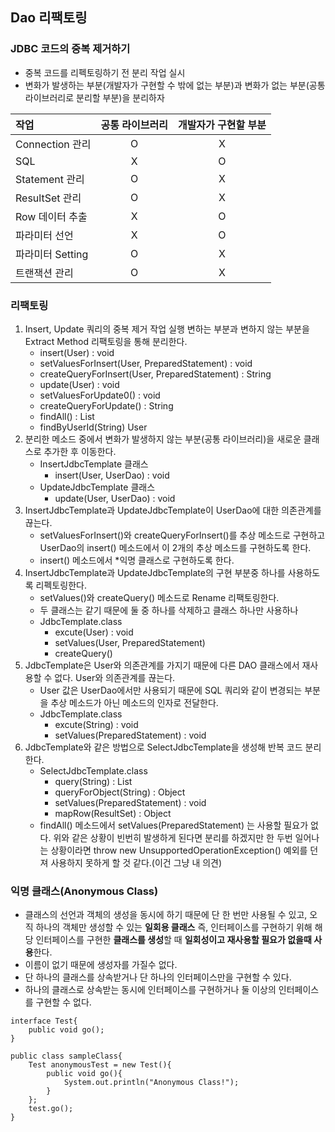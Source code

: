 ## Dao 리팩토링

### JDBC 코드의 중복 제거하기

- 중복 코드를 리펙토링하기 전 분리 작업 실시
- 변화가 발생하는 부분(개발자가 구현할 수 밖에 없는 부분)과
  변화가 없는 부분(공통 라이브러리로 분리할 부분)을 분리하자

| 작업             | 공통 라이브러리 | 개발자가 구현할 부분 |
| :--------------- | :-------------: | :------------------: |
| Connection 관리  |        O        |          X           |
| SQL              |        X        |          O           |
| Statement 관리   |        O        |          X           |
| ResultSet 관리   |        O        |          X           |
| Row 데이터 추출  |        X        |          O           |
| 파라미터 선언    |        X        |          O           |
| 파라미터 Setting |        O        |          X           |
| 트랜잭션 관리    |        O        |          X           |



### 리팩토링

1. Insert, Update 쿼리의 중복 제거 작업 실행
   변하는 부분과 변하지 않는 부분을 Extract Method 리팩토링을 통해 분리한다.
   - insert(User) : void
   - setValuesForInsert(User, PreparedStatement) : void
   - createQueryForInsert(User, PreparedStatement) : String
   - update(User) : void
   - setValuesForUpdate0() : void
   - createQueryForUpdate() : String
   - findAll() : List<User>
   - findByUserId(String) User
2. 분리한 메소드 중에서 변화가 발생하지 않는 부분(공통 라이브러리)을 새로운 클래스로 추가한 후 이동한다.
   - InsertJdbcTemplate 클래스
     - insert(User, UserDao) : void
   - UpdateJdbcTemplate 클래스
     - update(User, UserDao) : void
3. InsertJdbcTemplate과 UpdateJdbcTemplate이 UserDao에 대한 의존관계를 끊는다.
   - setValuesForInsert()와 createQueryForInsert()를 추상 메소드로 구현하고
     UserDao의 insert() 메소드에서 이 2개의 추상 메소드를 구현하도록 한다.
   - insert() 메소드에서 *익명 클래스로 구현하도록 한다.
4. InsertJdbcTemplate과 UpdateJdbcTemplate의 구현 부분중 하나를 사용하도록 리펙토링한다.
   - setValues()와 createQuery() 메소드로 Rename 리팩토링한다.
   - 두 클래스는 같기 때문에 둘 중 하나를 삭제하고 클래스 하나만 사용하나
   - JdbcTemplate.class
     - excute(User) : void
     - setValues(User, PreparedStatement)
     - createQuery()
5. JdbcTemplate은 User와 의존관계를 가지기 때문에 다른 DAO 클래스에서 재사용할 수 없다.
   User와 의존관계를 끊는다.
   - User 값은 UserDao에서만 사용되기 때문에 SQL 쿼리와 같이 변경되는 부분을
     추상 메소드가 아닌 메소드의 인자로 전달한다.
   - JdbcTemplate.class
     - excute(String) :  void
     - setValues(PreparedStatement) : void
6. JdbcTemplate와 같은 방법으로 SelectJdbcTemplate을 생성해 반복 코드 분리한다.
   - SelectJdbcTemplate.class
     - query(String) : List
     - queryForObject(String) : Object
     - setValues(PreparedStatement) : void
     - mapRow(ResultSet) : Object
   - findAll() 메소드에서 setValues(PreparedStatement) 는 사용할 필요가 없다.
     위와 같은 상황이 빈번히 발생하게 된다면 분리를 하겠지만
     한 두번 일어나는 상황이라면 throw new UnsupportedOperationException() 예외를 던져 사용하지 못하게 할 것 같다.(이건 그냥 내 의견)



### 익명 클래스(Anonymous Class)

- 클래스의 선언과 객체의 생성을 동시에 하기 때문에 단 한 번만 사용될 수 있고, 오직 하나의 객체만 생성할 수 있는 **일회용 클래스**
  즉, 인터페이스를 구현하기 위해 해당 인터페이스를 구현한 **클래스를 생성**할 때 **일회성이고 재사용할 필요가 없을때 사용**한다.
- 이름이 없기 때문에 생성자를 가질수 없다.
- 단 하나의 클래스를 상속받거나 단 하나의 인터페이스만을 구현할 수 있다.
- 하나의 클래스로 상속받는 동시에 인터페이스를 구현하거나 둘 이상의 인터페이스를 구현할 수 없다.

```
interface Test{
    public void go();
}

public class sampleClass{
	Test anonymousTest = new Test(){
        public void go(){
            System.out.println("Anonymous Class!");
        }
    };
    test.go();
}
```
